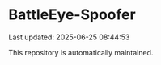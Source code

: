 # BattleEye-Spoofer

Last updated: 2025-06-25 08:44:53

This repository is automatically maintained.
